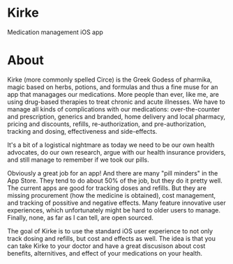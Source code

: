 # Kirke
Medication management iOS app

# About
Kirke (more commonly spelled Circe) is the Greek Godess of pharmika, magic based on herbs, potions, and formulas and thus a fine muse for an app that managages our medications. More people than ever, like me, are using drug-based therapies to treat chronic and acute illnesses. We have to manage all kinds of complications with our medications: over-the-counter and prescription, generics and branded, home delivery and local pharmacy, pricing and discounts, refills, re-authorization, and pre-authorization, tracking and dosing, effectiveness and side-effects.

It's a bit of a logistical nightmare as today we need to be our own health advocates, do our own research, argue with our health insurance providers, and still manage to remember if we took our pills.

Obviously a great job for an app! And there are many "pill minders" in the App Store. They tend to do about 50% of the job, but they do it pretty well. The current apps are good for tracking doses and refills. But they are missing procurement (how the medicine is obtained), cost management, and tracking of possitive and negative effects. Many feature innovative user experiences, which unfortunately might be hard to older users to manage. Finally, none, as far as I can tell, are open sourced.

The goal of Kirke is to use the standard iOS user experience to not only track dosing and refills, but cost and effects as well. The idea is that you can take Kirke to your doctor and have a great discusison about cost benefits, alternitives, and effect of your medications on your health.
